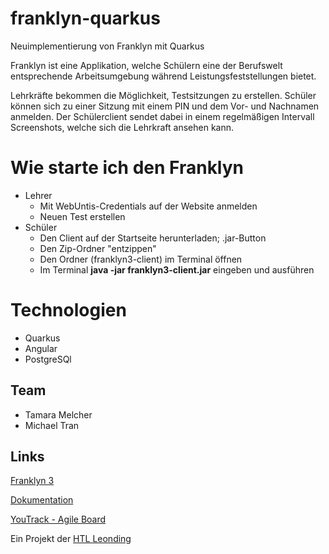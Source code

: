 # franklyn-quarkus
Neuimplementierung von Franklyn mit Quarkus

Franklyn ist eine Applikation, welche Schülern eine der Berufswelt entsprechende Arbeitsumgebung während Leistungsfeststellungen bietet.

Lehrkräfte bekommen die Möglichkeit, Testsitzungen zu erstellen. Schüler können sich zu einer Sitzung mit einem PIN und dem Vor- und Nachnamen anmelden. 
Der Schülerclient sendet dabei in einem regelmäßigen Intervall Screenshots, welche sich die Lehrkraft ansehen kann. 

# Wie starte ich den Franklyn
* Lehrer
  * Mit WebUntis-Credentials auf der Website anmelden
  * Neuen Test erstellen
* Schüler
  * Den Client auf der Startseite herunterladen; .jar-Button
  * Den Zip-Ordner "entzippen"
  * Den Ordner (franklyn3-client) im Terminal öffnen
  * Im Terminal **java -jar franklyn3-client.jar** eingeben und ausführen

# Technologien
* Quarkus
* Angular
* PostgreSQl

## Team
* Tamara Melcher
* Michael Tran

## Links

[Franklyn 3](https://student.cloud.htl-leonding.ac.at/t.melcher/franklyn/start)

[Dokumentation](https://htl-leonding-project.github.io/franklyn-quarkus/)

[YouTrack - Agile Board](https://vm81.htl-leonding.ac.at/agiles/99-313/current)

Ein Projekt der [HTL Leonding](https://www.htl-leonding.at/)
